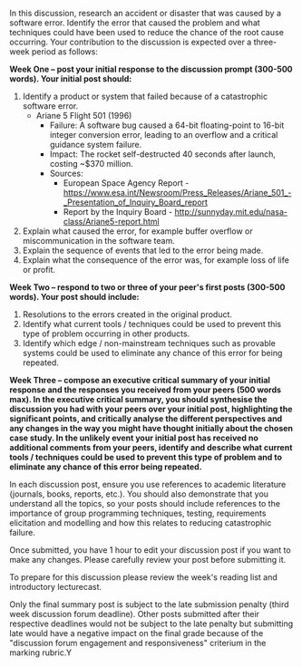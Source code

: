 
In this discussion, research an accident or disaster that was caused by a software error. Identify the error that caused the problem and what techniques could have been used to reduce the chance of the root cause occurring. Your contribution to the discussion is expected over a three-week period as follows:


**Week One – post your initial response to the discussion prompt (300-500 words). Your initial post should:**

1) Identify a product or system that failed because of a catastrophic software error.
    * Ariane 5 Flight 501 (1996)
        * Failure: A software bug caused a 64-bit floating-point to 16-bit integer conversion error, leading to an overflow and a critical guidance system failure.
        * Impact: The rocket self-destructed 40 seconds after launch, costing ~$370 million.
        * Sources:
            * European Space Agency Report - https://www.esa.int/Newsroom/Press_Releases/Ariane_501_-_Presentation_of_Inquiry_Board_report
            * Report by the Inquiry Board - http://sunnyday.mit.edu/nasa-class/Ariane5-report.html
2) Explain what caused the error, for example buffer overflow or miscommunication in the software team.
3) Explain the sequence of events that led to the error being made.
4) Explain what the consequence of the error was, for example loss of life or profit.


**Week Two – respond to two or three of your peer's first posts (300-500 words). Your post should include:**

1) Resolutions to the errors created in the original product.
2) Identify what current tools / techniques could be used to prevent this type of problem occurring in other products.
3) Identify which edge / non-mainstream techniques such as provable systems could be used to eliminate any chance of this error for being repeated.


**Week Three – compose an executive critical summary of your initial response and the responses you received from your peers (500 words max). In the executive critical summary, you should synthesise the discussion you had with your peers over your initial post, highlighting the significant points, and critically analyse the different perspectives and any changes in the way you might have thought initially about the chosen case study. In the unlikely event your initial post has received no additional comments from your peers, identify and describe what current tools / techniques could be used to prevent this type of problem and to eliminate any chance of this error being repeated.**

In each discussion post, ensure you use references to academic literature (journals, books, reports, etc.). You should also demonstrate that you understand all the topics, so your posts should include references to the importance of group programming techniques, testing, requirements elicitation and modelling and how this relates to reducing catastrophic failure.

Once submitted, you have 1 hour to edit your discussion post if you want to make any changes. Please carefully review your post before submitting it.

To prepare for this discussion please review the week's reading list and introductory lecturecast.

Only the final summary post is subject to the late submission penalty (third week discussion forum deadline). Other posts submitted after their respective deadlines would not be subject to the late penalty but submitting late would have a negative impact on the final grade because of the "discussion forum engagement and responsiveness" criterium in the marking rubric.Y